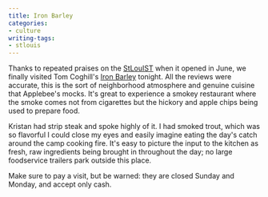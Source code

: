 ```yaml
---
title: Iron Barley
categories:
- culture
writing-tags:
- stlouis
---
```


Thanks to repeated praises on the [StLouIST][1] when it opened in June, we finally visited Tom Coghill's [Iron Barley][2] tonight.  All the reviews were accurate, this is the sort of neighborhood atmosphere and genuine cuisine that Applebee's mocks.  It's great to experience a smokey restaurant where the smoke comes not from cigarettes but the hickory and apple chips being used to prepare food.

   [1]: http://stlouist.com/?q=book/view/27
   [2]: http://www.ironbarley.com/

Kristan had strip steak and spoke highly of it.  I had smoked trout, which was so flavorful I could close my eyes and easily imagine eating the day's catch around the camp cooking fire.  It's easy to picture the input to the kitchen as fresh, raw ingredients being brought in throughout the day; no large foodservice trailers park outside this place.

Make sure to pay a visit, but be warned: they are closed Sunday and Monday, and accept only cash.

